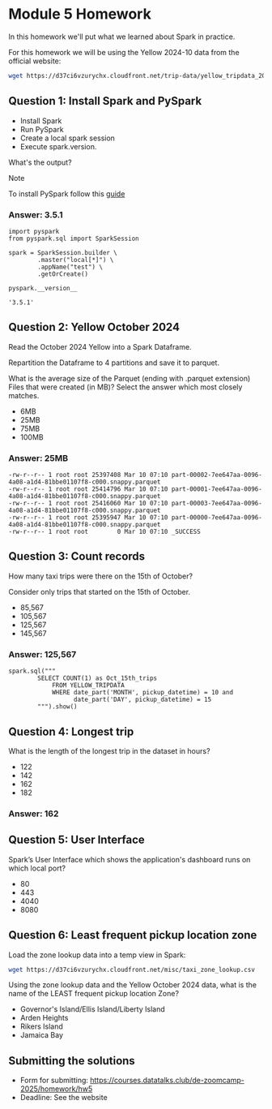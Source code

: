 # Module 5 Homework

In this homework we'll put what we learned about Spark in practice.

For this homework we will be using the Yellow 2024-10 data from the official website: 

```bash
wget https://d37ci6vzurychx.cloudfront.net/trip-data/yellow_tripdata_2024-10.parquet
```


## Question 1: Install Spark and PySpark

- Install Spark
- Run PySpark
- Create a local spark session
- Execute spark.version.

What's the output?

> [!NOTE]
> To install PySpark follow this [guide](https://github.com/DataTalksClub/data-engineering-zoomcamp/blob/main/05-batch/setup/pyspark.md)

### Answer:  3.5.1

```
import pyspark
from pyspark.sql import SparkSession

spark = SparkSession.builder \
        .master("local[*]") \
        .appName("test") \
        .getOrCreate()

pyspark.__version__

'3.5.1'
```

## Question 2: Yellow October 2024

Read the October 2024 Yellow into a Spark Dataframe.

Repartition the Dataframe to 4 partitions and save it to parquet.

What is the average size of the Parquet (ending with .parquet extension) Files that were created (in MB)? Select the answer which most closely matches.

- 6MB
- 25MB
- 75MB
- 100MB

### Answer:  25MB

```
-rw-r--r-- 1 root root 25397408 Mar 10 07:10 part-00002-7ee647aa-0096-4a08-a1d4-81bbe01107f8-c000.snappy.parquet
-rw-r--r-- 1 root root 25414796 Mar 10 07:10 part-00001-7ee647aa-0096-4a08-a1d4-81bbe01107f8-c000.snappy.parquet
-rw-r--r-- 1 root root 25416060 Mar 10 07:10 part-00003-7ee647aa-0096-4a08-a1d4-81bbe01107f8-c000.snappy.parquet
-rw-r--r-- 1 root root 25395947 Mar 10 07:10 part-00000-7ee647aa-0096-4a08-a1d4-81bbe01107f8-c000.snappy.parquet
-rw-r--r-- 1 root root        0 Mar 10 07:10 _SUCCESS

```

## Question 3: Count records 

How many taxi trips were there on the 15th of October?

Consider only trips that started on the 15th of October.

- 85,567
- 105,567
- 125,567
- 145,567

### Answer:  125,567

```
spark.sql("""
        SELECT COUNT(1) as Oct_15th_trips 
            FROM YELLOW_TRIPDATA  
            WHERE date_part('MONTH', pickup_datetime) = 10 and 
                  date_part('DAY', pickup_datetime) = 15 
        """).show()
```


## Question 4: Longest trip

What is the length of the longest trip in the dataset in hours?

- 122
- 142
- 162
- 182

### Answer:  162


## Question 5: User Interface

Spark’s User Interface which shows the application's dashboard runs on which local port?

- 80
- 443
- 4040
- 8080



## Question 6: Least frequent pickup location zone

Load the zone lookup data into a temp view in Spark:

```bash
wget https://d37ci6vzurychx.cloudfront.net/misc/taxi_zone_lookup.csv
```

Using the zone lookup data and the Yellow October 2024 data, what is the name of the LEAST frequent pickup location Zone?

- Governor's Island/Ellis Island/Liberty Island
- Arden Heights
- Rikers Island
- Jamaica Bay


## Submitting the solutions

- Form for submitting: https://courses.datatalks.club/de-zoomcamp-2025/homework/hw5
- Deadline: See the website
